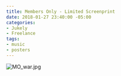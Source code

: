 ```yaml
---
title: Members Only - Limited Screenprint
date: 2018-01-27 23:40:00 -05:00
categories:
- Jukely
- Freelance
tags:
- music
- posters
---
```


![MO_war.jpg](/uploads/MO_war.jpg)